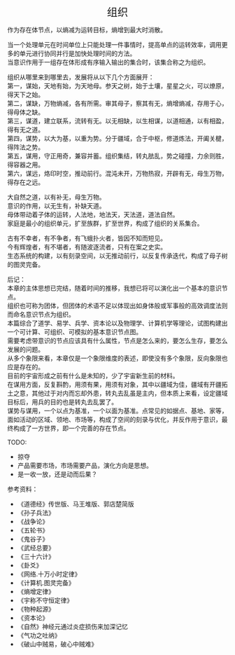 <center><font size=5>组织</font></center>

作为存在体节点，以熵减为运转目标，熵增到最大时消散。<br/>

当一个处理单元在时间单位上只能处理一件事情时，提高单点的运转效率，调用更多的单元进行协同并行是加快处理时间的方法。<br/>
当意识作用于一组存在体形成有序输入输出的集合时，该集合称之为组织。<br/>

组织从哪里来到哪里去，发展将从以下几个方面展开：<br/>
第一，谋始，天地有始，为天地母。参天之树，始于土壤，星星之火，可以燎原，得天下之始。<br/>
第二，谋缺，万物熵减，各有所需。审其母子，察其有无，熵增熵减，存用于心，得母体之缺。<br/>
第三，谋道，建立联系，流转有无。以无相缺，以生相谋，以道相通，以有相盈，得有无之道。<br/>
第四，谋势，以大为基，以重为势。分于疆域，合于中枢，修道炼法，开阖关楗，得阵法之势。<br/>
第五，谋用，守正用奇，兼容并蓄。组织集结，转丸胠乱，势之碰撞，力余则胜，得容器之用。<br/>
第六，谋远，烙印时空，推动前行。混沌未开，万物热寂，开辟有无，母生万物，得存在之远。<br/>

大自然之道，以有补无，母生万物。<br/>
意识的作用，以无生有，补缺天道。<br/>
母体带动着子体的运转，人法地，地法天，天法道，道法自然。<br/>
家庭是最小的组织单元，扩至族群，扩至世界，构成了组织的关系集合。<br/>

古有不幸者，有不争者，有飞蛾扑火者，皆因不知而短见。<br/>
今有辉煌者，有不堪者，有随波逐流者，只有在案之史实。<br/>
生态系统的构建，以有刻录空间，以无推动前行，以反复传承迭代，构成了母子树的图灵完备。<br/>

后记：<br/>
本章的主体思想已完结，随着时间的推移，我想已将可以演化出一个基本的意识节点。<br/>
组织也可称为团体，但团体的术语不足以体现出如身体般或军事般的高效调度法则而命名意识节点为组织。<br/>
本篇综合了道学、易学、兵学、资本论以及物理学、计算机学等理论，试图构建出一个可计算、可组织、可模拟的基本意识节点图。<br/>
需要考虑带意识的节点应该具有什么属性，节点是怎么来的，要怎么生存，要怎么发展的问题。<br/>
从多个象限来看，本章仅是一个象限维度的表述，即使没有多个象限，反向象限也应是存在的。<br/>
目前的宇宙形成之前有什么是未知的，少了宇宙新生前的材料。<br/>
在谋用方面，反复斟酌，用须有果，用须有对象，其中以疆域为佳，疆域有开疆拓土之意，其他过于对内而忘却外患，转丸去乱虽是主内，但本质上来看，设定疆域目标后，用兵的目的也是转丸去乱罢了。<br/>
谋势与谋用，一个以点为基准，一个以面为基准。点常见的如据点、基地、家等，面如活动的区域、领地、市场等，构成了空间的刻录与优化，并反作用于意识，最终构成了一方世界，即一个完善的存在节点。<br/>

TODO:
* 掠夺
* 产品需要市场，市场需要产品，演化方向是思想。
* 是一收一放，还是动而后果？

参考资料：
* 《道德经》传世版、马王堆版、郭店楚简版
* 《孙子兵法》
* 《战争论》
* 《五轮书》
* 《鬼谷子》
* 《武经总要》
* 《三十六计》
* 《卦爻》
* 《网络.十万小时定律》
* 《计算机.图灵完备》
* 《熵增定律》
* 《宇称不守恒定律》
* 《物种起源》
* 《资本论》
* 《自然》神经元通过炎症损伤来加深记忆
* 《气功之吐纳》
* 《破山中贼易，破心中贼难》
